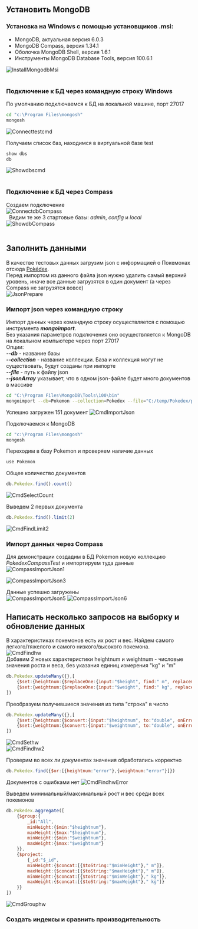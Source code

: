## Установить MongoDB

### Установка на Windows с помощью установщиков .msi:
- MongoDB, актуальная версия 6.0.3
- MongoDB Compass, версия 1.34.1
- Оболочка MongoDB Shell, версия 1.6.1  
- Инструменты MongoDB Database Tools, версия 100.6.1

![InstallMongodbMsi](https://github.com/MariKuznetsova/StudyDatabases/blob/main/homework/39.%20MongoDB/InstallMongodbMsi3.PNG?raw=true)  
&nbsp;
### Подключение к БД через командную строку Windows  
По умолчанию подключаемся к БД на локальной машине, порт 27017  
```bash
cd "c:\Program Files\mongosh"
mongosh
```  
![Connecttestcmd](https://github.com/MariKuznetsova/StudyDatabases/blob/main/homework/39.%20MongoDB/Connecttestcmd.PNG?raw=true)  

Получаем список баз, находимся в виртуальной базе test  
```javascript
show dbs
db
```  
![Showdbscmd](https://github.com/MariKuznetsova/StudyDatabases/blob/main/homework/39.%20MongoDB/Showdbscmd.PNG?raw=true)  
&nbsp;
### Подключение к БД через Compass  
Создаем подключение  
![ConnectdbCompass](https://github.com/MariKuznetsova/StudyDatabases/blob/main/homework/39.%20MongoDB/ConnectdbCompassSmall.PNG?raw=true)  
&nbsp;
Видим те же 3 стартовые базы: _admin_, _config_ и _local_  
![ShowdbCompass](https://github.com/MariKuznetsova/StudyDatabases/blob/main/homework/39.%20MongoDB/ShowdbCompassSmall.PNG?raw=true)  
&nbsp;
## Заполнить данными
В качестве тестовых данных загрузим json с информацией о Покемонах отсюда [Pokédex](https://raw.githubusercontent.com/Biuni/PokemonGO-Pokedex/master/pokedex.json).  
Перед импортом из данного файла json нужно удалить самый верхний уровень, иначе все данные загрузятся в один документ (а через Compass не загрузятся вовсе)  
![JsonPrepare](https://github.com/MariKuznetsova/StudyDatabases/blob/main/homework/39.%20MongoDB/JsonPrepareSmall.PNG?raw=true)

### Импорт json через командную строку  
Импорт данных через командную строку осуществляется с помощью инструмента _**mongoimport**_.    
Без указания параметров подключения оно осуществляется к MongoDB на локальном компьютере через порт 27017  
Опции:  
_**--db**_ - название базы  
_**--collection**_ - название коллекции. База и коллекция могут не существовать, будут созданы при импорте    
_**--file**_ - путь к файлу json  
_**--jsonArray**_ указывает, что в одном json-файле будет много документов в массиве  
```bash
cd "C:\Program Files\MongoDB\Tools\100\bin"
mongoimport --db=Pokemon --collection=Pokedex --file="C:/temp/Pokedex/pokedex.json" --jsonArray
```  
Успешно загружен 151 документ
![CmdImportJson](https://github.com/MariKuznetsova/StudyDatabases/blob/main/homework/39.%20MongoDB/CmdImportJson.PNG?raw=true)  

Подключаемся к MongoDB  
```bash
cd "c:\Program Files\mongosh"
mongosh
```  
Переходим в базу Pokemon и проверяем наличие данных  
```javascript
use Pokemon
```  
Общее количество документов  
```javascript
db.Pokedex.find().count()
```  
![CmdSelectCount](https://github.com/MariKuznetsova/StudyDatabases/blob/main/homework/39.%20MongoDB/CmdSelectCount.PNG?raw=true)  

Выведем 2 первых документа
```javascript
db.Pokedex.find().limit(2)
```  
![CmdFindLimit2](https://github.com/MariKuznetsova/StudyDatabases/blob/main/homework/39.%20MongoDB/CmdFindLimit2.PNG?raw=true)  

### Импорт данных через Compass  
Для демонстрации создадим в БД Pokemon новую коллекцию _PokedexCompassTest_ и импортируем туда данные  
![CompassImportJson1](https://github.com/MariKuznetsova/StudyDatabases/blob/main/homework/39.%20MongoDB/CompassImportJson1Small.PNG?raw=true)  

![CompassImportJson3](https://github.com/MariKuznetsova/StudyDatabases/blob/main/homework/39.%20MongoDB/CompassImportJson3Small.PNG?raw=true)   

Данные успешно загружены  
![CompassImportJson5](https://github.com/MariKuznetsova/StudyDatabases/blob/main/homework/39.%20MongoDB/CompassImportJson5Small.PNG?raw=true) 
![CompassImportJson6](https://github.com/MariKuznetsova/StudyDatabases/blob/main/homework/39.%20MongoDB/CompassImportJson6Small.PNG?raw=true)  

## Написать несколько запросов на выборку и обновление данных
В характеристиках покемонов есть их рост и вес. Найдем самого легкого/тяжелого и самого низкого/высокого покемона.  
![CmdFindhw](https://github.com/MariKuznetsova/StudyDatabases/blob/main/homework/39.%20MongoDB/CmdFindhw.PNG?raw=true)  
Добавим 2 новых характеристики heightnum и weightnum - числовые значения роста и веса, без указания единиц измерения "kg" и "m"
```javascript
db.Pokedex.updateMany({},[
    {$set:{heightnum:{$replaceOne:{input:"$height", find:" m", replacement:""}}}},
    {$set:{weightnum:{$replaceOne:{input:"$weight", find:" kg", replacement:""}}}}
])
```
Преобразуем получившиеся значения из типа "строка" в число  
```javascript
db.Pokedex.updateMany({},[
    {$set:{heightnum:{$convert:{input:"$heightnum", to:"double", onError:"error", onNull:"error"}}}},
    {$set:{weightnum:{$convert:{input:"$weightnum", to:"double", onError:"error", onNull:"error"}}}}
])
```
![CmdSethw](https://github.com/MariKuznetsova/StudyDatabases/blob/main/homework/39.%20MongoDB/CmdSethw.PNG?raw=true)  
![CmdFindhw2](https://github.com/MariKuznetsova/StudyDatabases/blob/main/homework/39.%20MongoDB/CmdFindhw2.PNG?raw=true)  

Проверим во всех ли документах значения обработались корректно
```javascript
db.Pokedex.find({$or:[{heightnum:"error"},{weightnum:"error"}]})
```
Документов с ошибками нет
![CmdFindhwError](https://github.com/MariKuznetsova/StudyDatabases/blob/main/homework/39.%20MongoDB/CmdFindhwError.PNG?raw=true)  

Выведем минимальный/максимальный рост и вес среди всех покемонов
```javascript
db.Pokedex.aggregate([
    {$group:{
        _id:"All",
        minHeight:{$min:"$heightnum"},
        maxHeight:{$max:"$heightnum"},
        minWeight:{$min:"$weightnum"},
        maxWeight:{$max:"$weightnum"}
    }},
    {$project:
        {_id:"$_id",
        minHeight:{$concat:[{$toString:"$minHeight"}," m"]},
        maxHeight:{$concat:[{$toString:"$maxHeight"}," m"]},
        minWeight:{$concat:[{$toString:"$minWeight"}," kg"]},
        maxWeight:{$concat:[{$toString:"$maxWeight"}," kg"]}
    }}
])
```  
![CmdGrouphw](https://github.com/MariKuznetsova/StudyDatabases/blob/main/homework/39.%20MongoDB/CmdGrouphw.PNG?raw=true)  


### Создать индексы и сравнить производительность
